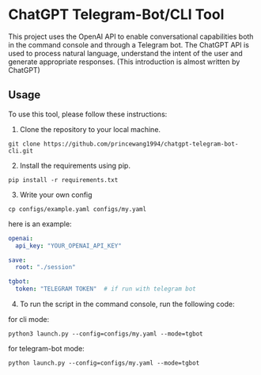 # ChatGPT Telegram-Bot/CLI Tool

This project uses the OpenAI API to enable conversational capabilities both in the command console and through a Telegram bot. The ChatGPT API is used to process natural language, understand the intent of the user and generate appropriate responses. (This introduction is almost written by ChatGPT)

## Usage

To use this tool, please follow these instructions:

1. Clone the repository to your local machine.

```
git clone https://github.com/princewang1994/chatgpt-telegram-bot-cli.git
```

2. Install the requirements using pip.

```
pip install -r requirements.txt
```

3. Write your own config

```shell
cp configs/example.yaml configs/my.yaml
```

here is an example:

```yaml
openai:
  api_key: "YOUR_OPENAI_API_KEY"

save:
  root: "./session"

tgbot:
  token: "TELEGRAM TOKEN"  # if run with telegram bot
```

4. To run the script in the command console, run the following code:

for cli mode:

```shell
python3 launch.py --config=configs/my.yaml --mode=tgbot
```

for telegram-bot mode:

```shell
python launch.py --config=configs/my.yaml --mode=tgbot
```
